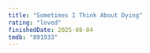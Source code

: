 ```yaml
---
title: "Sometimes I Think About Dying"
rating: "loved"
finishedDate: 2025-08-04
tmdb: "891933"
---
```



